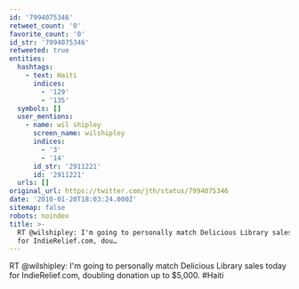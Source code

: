 ```yaml
---
id: '7994075346'
retweet_count: '0'
favorite_count: '0'
id_str: '7994075346'
retweeted: true
entities:
  hashtags:
    - text: Haiti
      indices:
        - '129'
        - '135'
  symbols: []
  user_mentions:
    - name: wil shipley
      screen_name: wilshipley
      indices:
        - '3'
        - '14'
      id_str: '2911221'
      id: '2911221'
  urls: []
original_url: https://twitter.com/jth/status/7994075346
date: '2010-01-20T18:03:24.000Z'
sitemap: false
robots: noindex
title: >-
  RT @wilshipley: I'm going to personally match Delicious Library sales today
  for IndieRelief.com, dou…
---
```


RT @wilshipley: I'm going to personally match Delicious Library sales today for IndieRelief.com, doubling donation up to $5,000. #Haiti